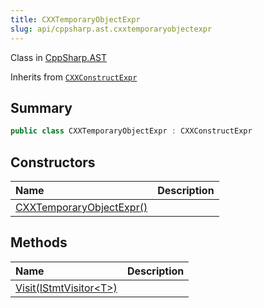 ```yaml
---
title: CXXTemporaryObjectExpr
slug: api/cppsharp.ast.cxxtemporaryobjectexpr
---
```

Class in [CppSharp.AST](/api/cppsharp/ast)

Inherits from [`CXXConstructExpr`](/api/cppsharp/ast/cxxconstructexpr)

## Summary



```csharp
public class CXXTemporaryObjectExpr : CXXConstructExpr
```

## Constructors

|Name|Description|
|:---|:---|
|[CXXTemporaryObjectExpr\(\)](/api/cppsharp/ast/cxxtemporaryobjectexpr//ctor)||

## Methods

|Name|Description|
|:---|:---|
|[Visit\(IStmtVisitor\<T\>\)](/api/cppsharp/ast/cxxtemporaryobjectexpr/visit)||


